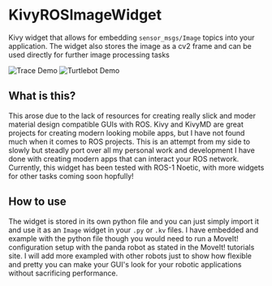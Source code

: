 # KivyROSImageWidget
Kivy widget that allows for embedding ```sensor_msgs/Image``` topics into your application.
The widget also stores the image as a cv2 frame and can be used directly for further image processing tasks

![Trace Demo](./media/ArmDemo.gif)
![Turtlebot Demo](./media/BotDemo.gif)

## What is this?
This arose due to the lack of resources for creating really slick and moder material design compatible GUIs with ROS. Kivy and KivyMD are great projects for creating modern looking mobile apps, but I have not found much when it comes to ROS projects.
This is an attempt from my side to slowly but steadly port over all my personal work and development I have done with creating modern apps that can interact your ROS network. Currently, this widget has been tested with ROS-1 Noetic, with more widgets for other tasks coming soon hopfully!

## How to use
The widget is stored in its own python file and you can just simply import it and use it as an ```Image``` widget in your ```.py``` or ```.kv``` files. I have embedded and example with the python file though you would need to run a MoveIt! configuration setup with the panda robot as stated in the MoveIt! tutorials site.
I will add more exampled with other robots just to show how flexible and pretty you can make your GUI's look for your robotic applications without sacrificing performance.
